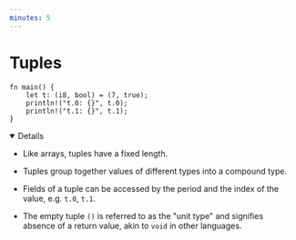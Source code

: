 ```yaml
---
minutes: 5
---
```


# Tuples

<!-- mdbook-xgettext: skip -->

```rust,editable
fn main() {
    let t: (i8, bool) = (7, true);
    println!("t.0: {}", t.0);
    println!("t.1: {}", t.1);
}
```

<details open="true">

- Like arrays, tuples have a fixed length.

- Tuples group together values of different types into a compound type.

- Fields of a tuple can be accessed by the period and the index of the value,
  e.g. `t.0`, `t.1`.

- The empty tuple `()` is referred to as the "unit type" and signifies absence
  of a return value, akin to `void` in other languages.

</details>
